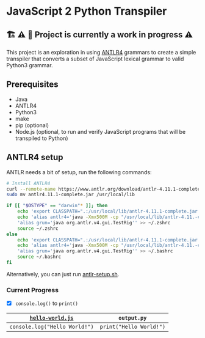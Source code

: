 # JavaScript 2 Python Transpiler

## :building_construction: :warning: :construction: Project is currently a work in progress :warning:

This project is an exploration in using [ANTLR4](https://antlr.org) grammars to create a simple transpiler that converts a subset of JavaScript lexical grammar to valid Python3 grammar.

## Prerequisites

- Java
- ANTLR4
- Python3
- make
- pip (optional)
- Node.js (optional, to run and verify JavaScript programs that will be transpiled to Python)

## ANTLR4 setup

ANTLR needs a bit of setup, run the following commands:

```bash
# Install ANTLR4
curl --remote-name https://www.antlr.org/download/antlr-4.11.1-complete.jar
sudo mv antlr4.11.1-complete.jar /usr/local/lib

if [[ "$OSTYPE" == "darwin"* ]]; then
    echo 'export CLASSPATH=".:/usr/local/lib/antlr-4.11.1-complete.jar:$CLASSPATH"' >> ~/.zprofile
    echo 'alias antlr4='java -Xmx500M -cp "/usr/local/lib/antlr-4.11.-complete.jar:$CLASSPATH" org.antlr.v4.Tool'' >> ~/.zshrc
    'alias grun='java org.antlr.v4.gui.TestRig'' >> ~/.zshrc
    source ~/.zshrc
else
    echo 'export CLASSPATH=".:/usr/local/lib/antlr-4.11.1-complete.jar:$CLASSPATH"' >> ~/.profile
    echo 'alias antlr4='java -Xmx500M -cp "/usr/local/lib/antlr-4.11.-complete.jar:$CLASSPATH" org.antlr.v4.Tool'' >> ~/.bashrc
    'alias grun='java org.antlr.v4.gui.TestRig'' >> ~/.bashrc
    source ~/.bashrc
fi
```

Alternatively, you can just run [antlr-setup.sh](antlr-setup.sh).

### Current Progress

- [x] `console.log()` to `print()`

| [`hello-world.js`](hello-world.js) | `output.py`            |
| ---------------------------------- | ---------------------- |
| `console.log("Hello World!")`       | `print("Hello World!")` |
